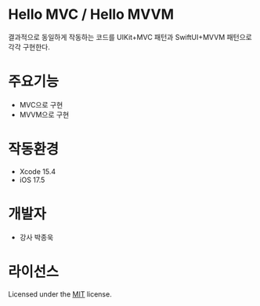 # Hello MVC / Hello MVVM
결과적으로 동일하게 작동하는 코드를 UIKit+MVC 패턴과 SwiftUI+MVVM 패턴으로 각각 구현한다.

# 주요기능
- MVC으로 구현
- MVVM으로 구현
  
# 작동환경
- Xcode 15.4
- iOS 17.5

# 개발자
- 강사 박종욱

# 라이선스
Licensed under the [MIT](LICENSE) license.
